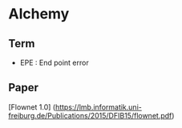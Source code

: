 # Alchemy

## Term
* EPE : End point error


## Paper
[Flownet 1.0] (https://lmb.informatik.uni-freiburg.de/Publications/2015/DFIB15/flownet.pdf)
